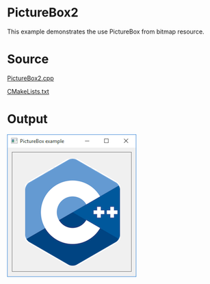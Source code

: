 ﻿# PictureBox2

This example demonstrates the use PictureBox from bitmap resource.

# Source

[PictureBox2.cpp](./PictureBox2.cpp)

[CMakeLists.txt](./CMakeLists.txt)

# Output

![GitHub Logo](../../docs/Pictures/PictureBox2.png)


